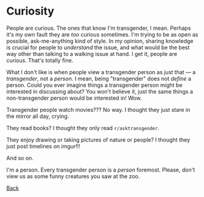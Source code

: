 # Curiosity

People are curious. The ones that know I'm transgender, I mean.
Perhaps it's my own fault they are *too* curious sometimes.
I'm trying to be as open as possible, ask-me-anything kind of style.
In my opinion, sharing knowledge is crucial for people to *understand* the issue,
and what would be the best way other than talking to a walking issue at hand.
I get it, people are curious. That's totally fine.

What I don't like is when people view a transgender person as just that — a
*transgender*, not a *person*. I mean, being "transgender" does not *define*
a person. Could you ever imagine things a transgender person might be interested
in discussing about? You won't believe it, just the same things a non-transgender
person would be interested in! Wow.

Transgender people watch movies??? No way. I thought they just stare in the mirror all day, crying.

They read books? I thought they only read `r/asktransgender`.

They enjoy drawing or taking pictures of nature or people? I thought they just post timelines on imgur!!!

And so on.

I'm a person. Every transgender person is a *person* foremost. Please, don't view us as some
funny creatures you saw at the zoo.

[Back](index.md)
